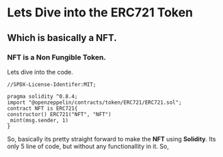 # Lets Dive into the ERC721 Token

## Which is basically a NFT.

### NFT is a Non Fungible Token.

Lets dive into the code.

```solidity
//SPDX-License-Identifer:MIT;

pragma solidity ^0.8.4;
import "@openzeppelin/contracts/token/ERC721/ERC721.sol";
contract NFT is ERC721{
constructor() ERC721("NFT", "NFT")
_mint(msg.sender, 1)
}
```

So, basically its pretty straight forward to make the **NFT** using **Solidity**.
Its only 5 line of code, but without any functionallity in it.
So,
